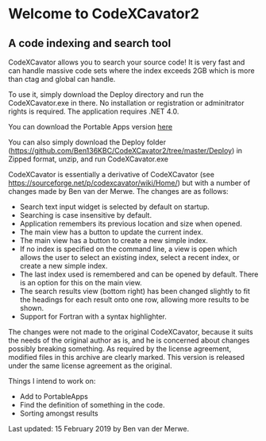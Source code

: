 # Welcome to CodeXCavator2
## A code indexing and search tool

CodeXCavator allows you to search your source code! It is very fast and can handle massive code sets where the index exceeds 2GB which is more than ctag and global can handle.

To use it, simply download the Deploy directory and run the CodeXCavator.exe in there. No installation or registration or adminitrator rights is required. The application requires .NET 4.0.

You can download the Portable Apps version [here](https://github.com/Ben136KBC/CodeXCavator2/blob/master/PortableAppsFiles/CodeXCavator2Portable_0.10_English.paf.exe)

You can also simply download the Deploy folder (https://github.com/Ben136KBC/CodeXCavator2/tree/master/Deploy) in Zipped format, unzip, and run CodeXCavator.exe

CodeXCavator is essentially a derivative of CodeXCavator (see https://sourceforge.net/p/codexcavator/wiki/Home/) but with a number of changes made by Ben van der Merwe. The changes are as follows:

- Search text input widget is selected by default on startup.
- Searching is case insensitive by default.
- Application remembers its previous location and size when opened.
- The main view has a button to update the current index.
- The main view has a button to create a new simple index.
- If no index is specified on the command line, a view is open which allows the user to select an existing index, select a recent index, or create a new simple index.
- The last index used is remembered and can be opened by default. There is an option for this on the main view.
- The search results view (bottom right) has been changed slightly to fit the headings for each result onto one row, allowing more results to be shown.
- Support for Fortran with a syntax highlighter.

The changes were not made to the original CodeXCavator, because it suits the needs of the original author as is, and he is concerned about changes possibly breaking something. As required by the license agreement, modified files in this archive are clearly marked. This version is released under the same license agreement as the original.

Things I intend to work on:
- Add to PortableApps
- Find the definition of something in the code.
- Sorting amongst results

Last updated: 15 February 2019 by Ben van der Merwe.
